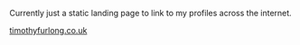 Currently just a static landing page to link to my profiles across the internet.

[timothyfurlong.co.uk](http://timothyfurlong.co.uk)
